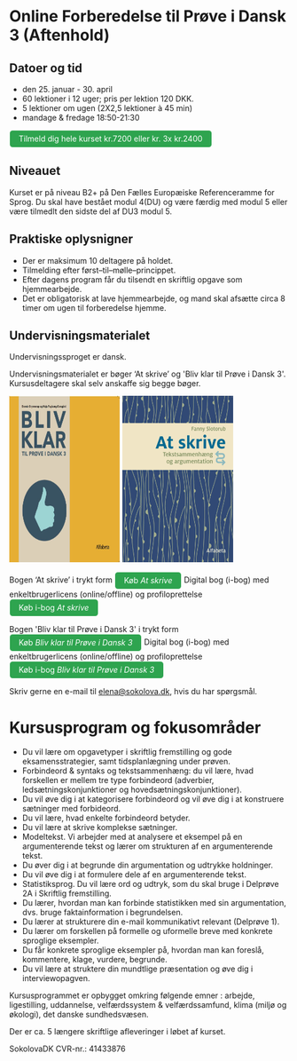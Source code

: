 # Online Forberedelse til Prøve i Dansk 3 (Aftenhold)

## Datoer og tid 
* den 25. januar - 30. april
* 60 lektioner i 12 uger; pris per lektion 120 DKK.
* 5 lektioner om ugen (2X2,5 lektioner à 45 min)
* mandage & fredage 18:50-21:30 

<a class="btn" href="https://elenasokolova.podia.com/online-forberedelse-til-prove-i-dansk-3-aftenhold/buy"> Tilmeld dig hele kurset kr.7200 eller kr. 3x kr.2400 </a>

## Niveauet

Kurset er på niveau B2+ på Den Fælles Europæiske Referenceramme for Sprog.
Du skal have bestået modul 4(DU) og være færdig med modul 5 eller være tilmedlt den sidste del af DU3 modul 5. 

## Praktiske oplysnigner
* Der er maksimum 10 deltagere på holdet. 
* Tilmelding efter først–til–mølle–princippet.  
* Efter dagens program får du tilsendt en skriftlig opgave som hjemmearbejde. 
* Det er obligatorisk at lave hjemmearbejde, og mand skal afsætte circa 8 timer om ugen til forberedelse hjemme.  

## Undervisningsmaterialet

Undervisningssproget er dansk.

Undervisningsmaterialet er bøger ‘At skrive’ og 'Bliv klar til Prøve i Dansk 3'. Kursusdeltagere skal selv anskaffe sig begge bøger.

<img src="bliv-klar-til-proeve-i-dansk-3_billede.jpg" alt="Bliv klar til Prøve i Dansk 3" width="200" height="300" />

<img src="at-skrive-forside.jpg" alt="At skrive" width="200" height="300" />

Bogen ‘At skrive’  i trykt form  <a class="btn" href="https://www.alfabetaforlag.dk/skrive#">Køb *At skrive*</a> 
Digital bog (i-bog) med enkeltbrugerlicens (online/offline) og profiloprettelse <a class="btn" href="https://www.alfabetaforlag.dk/skrive-tekstsammenhaeng-og-argumentation-i-bog#">Køb i-bog *At skrive*</a>

Bogen 'Bliv klar til Prøve i Dansk 3' i trykt form  <a class="btn" href="https://www.alfabetaforlag.dk/bliv-klar-til-proeve-i-dansk-3##">Køb *Bliv klar til Prøve i Dansk 3*</a> 
Digital bog (i-bog) med enkeltbrugerlicens (online/offline) og profiloprettelse <a class="btn" href="https://www.alfabetaforlag.dk/bliv-klar-til-proeve-i-dansk-3-i-bog-enkeltbrugerlicens">Køb i-bog *Bliv klar til Prøve i Dansk 3*</a>


Skriv gerne en e-mail til [elena@sokolova.dk](mailto:elena@sokolova.dk), hvis du har spørgsmål. 

<style>
.btn {
  color: white;
  background-color: #2ea44f;
  border-color: rgba(27,31,35,.1);
  box-shadow: 0 0px 0 rgba(27,31,35,.1),inset 0 1px 0 hsla(0,0%,100%,.03);
  position: relative;
  display: inline-block;
  padding: 5px 16px;
  font-size: 14px
  font-weight: 500;
  line-height: 20px;
  white-space: nowrap;
  vertical-align: middle;
  cursor: pointer;
  border: 1px solid;
  border-radius: 6px;
  text-decoration: none;
}
</style>

# Kursusprogram og fokusområder

* Du vil lære om opgavetyper i skriftlig fremstilling og gode eksamensstrategier, samt tidsplanlægning under prøven. 
* Forbindeord & syntaks og tekstsammenhæng: du vil lære, hvad forskellen er mellem tre type forbindeord (adverbier, ledsætningskonjunktioner og hovedsætningskonjunktioner). 
* Du vil øve dig i at kategorisere forbindeord og vil øve dig i at konstruere sætninger med forbideord. 
* Du vil lære, hvad enkelte forbindeord betyder.
* Du vil lære at skrive komplekse sætninger.   
* Modeltekst. Vi arbejder med at analysere et eksempel på en argumenterende tekst og lærer om strukturen af en argumenterende tekst. 
* Du øver dig i at begrunde din argumentation og udtrykke holdninger. 
* Du vil øve dig i at formulere dele af en argumenterende tekst. 
* Statistiksprog. Du vil lære ord og udtryk, som du skal bruge i Delprøve 2A i Skriftlig fremstilling. 
* Du lærer, hvordan man kan forbinde statistikken med sin argumentation, dvs. bruge faktainformation i begrundelsen. 
* Du lærer at strukturere din e-mail kommunikativt relevant (Delprøve 1). 
* Du lærer om forskellen på formelle og uformelle breve med konkrete sproglige eksempler.  
* Du får konkrete sproglige eksempler på, hvordan man kan foreslå, kommentere, klage, vurdere, begrunde.
* Du vil lære at struktere din mundtlige præsentation og øve dig i interviewopagven. 

Kursusprogrammet er opbygget omkring følgende emner : arbejde, ligestilling, uddannelse, velfærdssystem & velfærdssamfund, klima (miljø og økologi), det danske sundhedsvæsen. 

Der er ca. 5 længere skriftlige afleveringer i løbet af kurset. 

SokolovaDK CVR-nr.: 41433876
